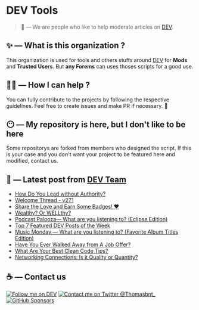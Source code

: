# DEV Tools

> 🔧 — We are people who like to help moderate articles on [DEV](https://dev.to).

## ✨ — What is this organization ?

This organization is used for tools and others stuffs around [DEV](https://dev.to) for **Mods** and **Trusted Users**. But __any Forems__ can uses thoses scripts for a good use.


## 💪🏼 — How I can help ?

You can fully contribute to the projects by following the respective guidelines. Feel free to create issues and make PR if necessary. 🎉

## 😶 — My repository is here, but I don't like to be here

Some repositorys are forked from members who designed the script. If this is your case and you don't want your project to be featured here and modified, contact us.

## 📝 — Latest post from [DEV Team](https://dev.to/devteam)

<!-- BLOG-POST-LIST:START -->
- [How Do You Lead without Authority?](https://dev.to/devteam/how-do-you-lead-without-authority-514a)
- [Welcome Thread - v271](https://dev.to/devteam/welcome-thread-v271-1e8o)
- [Share the Love and Earn Some Badges! ❤️](https://dev.to/devteam/share-the-love-and-earn-some-badges-55hf)
- [Wealthy? Or WELLthy?](https://dev.to/devteam/wealthy-or-wellthy-2h8)
- [Podcast Palooza— What are you listening to? &lpar;Eclipse Edition&rpar;](https://dev.to/devteam/podcast-palooza-what-are-you-listening-to-eclipse-edition-9ii)
- [Top 7 Featured DEV Posts of the Week](https://dev.to/devteam/top-7-featured-dev-posts-of-the-week-3h7c)
- [Music Monday — What are you listening to? &lpar;Favorite Album Titles Edition&rpar;](https://dev.to/devteam/music-monday-what-are-you-listening-to-favorite-album-titles-edition-26lg)
- [Have You Ever Walked Away from A Job Offer?](https://dev.to/devteam/have-you-ever-walked-away-from-a-job-offer-54da)
- [What Are Your Best Clean Code Tips?](https://dev.to/devteam/what-are-your-best-clean-code-tips-khm)
- [Networking Connections: Is it Quality or Quantity?](https://dev.to/devteam/networking-connections-is-it-quality-or-quantity-670)
<!-- BLOG-POST-LIST:END -->


## ☕ — Contact us

[![Follow me on DEV](https://img.shields.io/badge/dev.to-%2308090A.svg?&style=for-the-badge&logo=dev.to&logoColor=white&alt=devto)](https://dev.to/thomasbnt)
[![Contact me on Twitter @Thomasbnt_](https://img.shields.io/badge/Contact%20me%20on%20Twitter-%231DA1F2.svg?&style=for-the-badge&logo=twitter&logoColor=white&alt=twitter)](https://twitter.com/messages/1142357270-1142357270?text=Hello,%20I%20contact%20you%20from%20devtotools%20&recipient_id=1142357270) [![GitHub Sponsors](https://img.shields.io/badge/Sponsor%20me-%23EA54AE.svg?&style=for-the-badge&logo=github-sponsors&logoColor=white)](https://github.com/sponsors/thomasbnt)


